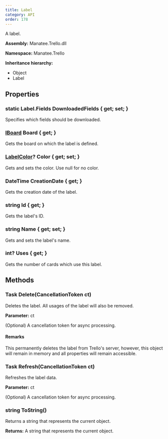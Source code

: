 ```yaml
---
title: Label
category: API
order: 178
---
```


A label.

**Assembly:** Manatee.Trello.dll

**Namespace:** Manatee.Trello

**Inheritance hierarchy:**

- Object
- Label

## Properties

### static Label.Fields DownloadedFields { get; set; }

Specifies which fields should be downloaded.

### [IBoard](../IBoard#iboard) Board { get; }

Gets the board on which the label is defined.

### [LabelColor](../LabelColor#labelcolor)? Color { get; set; }

Gets and sets the color. Use null for no color.

### DateTime CreationDate { get; }

Gets the creation date of the label.

### string Id { get; }

Gets the label&#39;s ID.

### string Name { get; set; }

Gets and sets the label&#39;s name.

### int? Uses { get; }

Gets the number of cards which use this label.

## Methods

### Task Delete(CancellationToken ct)

Deletes the label. All usages of the label will also be removed.

**Parameter:** ct

(Optional) A cancellation token for async processing.

#### Remarks

This permanently deletes the label from Trello&#39;s server, however, this object will remain in memory and all properties will remain accessible.

### Task Refresh(CancellationToken ct)

Refreshes the label data.

**Parameter:** ct

(Optional) A cancellation token for async processing.

### string ToString()

Returns a string that represents the current object.

**Returns:** A string that represents the current object.

